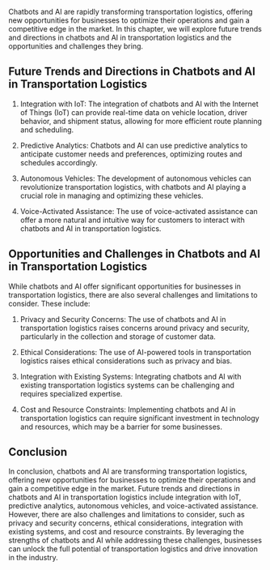 

Chatbots and AI are rapidly transforming transportation logistics, offering new opportunities for businesses to optimize their operations and gain a competitive edge in the market. In this chapter, we will explore future trends and directions in chatbots and AI in transportation logistics and the opportunities and challenges they bring.

Future Trends and Directions in Chatbots and AI in Transportation Logistics
---------------------------------------------------------------------------

1. Integration with IoT: The integration of chatbots and AI with the Internet of Things (IoT) can provide real-time data on vehicle location, driver behavior, and shipment status, allowing for more efficient route planning and scheduling.

2. Predictive Analytics: Chatbots and AI can use predictive analytics to anticipate customer needs and preferences, optimizing routes and schedules accordingly.

3. Autonomous Vehicles: The development of autonomous vehicles can revolutionize transportation logistics, with chatbots and AI playing a crucial role in managing and optimizing these vehicles.

4. Voice-Activated Assistance: The use of voice-activated assistance can offer a more natural and intuitive way for customers to interact with chatbots and AI in transportation logistics.

Opportunities and Challenges in Chatbots and AI in Transportation Logistics
---------------------------------------------------------------------------

While chatbots and AI offer significant opportunities for businesses in transportation logistics, there are also several challenges and limitations to consider. These include:

1. Privacy and Security Concerns: The use of chatbots and AI in transportation logistics raises concerns around privacy and security, particularly in the collection and storage of customer data.

2. Ethical Considerations: The use of AI-powered tools in transportation logistics raises ethical considerations such as privacy and bias.

3. Integration with Existing Systems: Integrating chatbots and AI with existing transportation logistics systems can be challenging and requires specialized expertise.

4. Cost and Resource Constraints: Implementing chatbots and AI in transportation logistics can require significant investment in technology and resources, which may be a barrier for some businesses.

Conclusion
----------

In conclusion, chatbots and AI are transforming transportation logistics, offering new opportunities for businesses to optimize their operations and gain a competitive edge in the market. Future trends and directions in chatbots and AI in transportation logistics include integration with IoT, predictive analytics, autonomous vehicles, and voice-activated assistance. However, there are also challenges and limitations to consider, such as privacy and security concerns, ethical considerations, integration with existing systems, and cost and resource constraints. By leveraging the strengths of chatbots and AI while addressing these challenges, businesses can unlock the full potential of transportation logistics and drive innovation in the industry.
